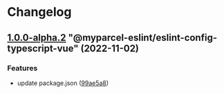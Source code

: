 # Changelog

<!-- MONODEPLOY:BELOW -->

## [1.0.0-alpha.2](https://github/myparcelnl/eslint/compare/@myparcel-eslint/eslint-config-typescript-vue@1.0.0-alpha.1...@myparcel-eslint/eslint-config-typescript-vue@1.0.0-alpha.2) "@myparcel-eslint/eslint-config-typescript-vue" (2022-11-02)


### Features

* update package.json ([99ae5a8](https://github/myparcelnl/eslint/commit/99ae5a866389101f92e0b7ea077306d9dabb44e4))


